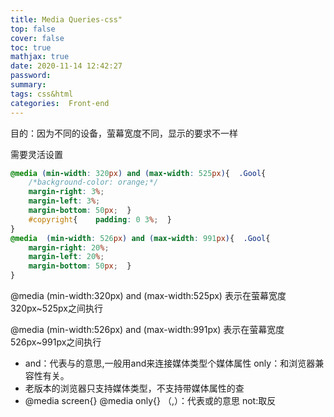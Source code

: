 ```yaml
---
title: Media Queries-css"
top: false
cover: false
toc: true
mathjax: true
date: 2020-11-14 12:42:27
password:
summary:
tags: css&html
categories:  Front-end
---
```


目的：因为不同的设备，萤幕宽度不同，显示的要求不一样

需要灵活设置

```css
@media (min-width: 320px) and (max-width: 525px){  .Gool{    
    /*background-color: orange;*/    
    margin-right: 3%;    
    margin-left: 3%;    
    margin-bottom: 50px;  }  
    #copyright{    padding: 0 3%;  }
}
@media  (min-width: 526px) and (max-width: 991px){  .Gool{    
    margin-right: 20%;    
    margin-left: 20%;    
    margin-bottom: 50px;  }
}
```

@media (min-width:320px) and (max-width:525px)
表示在萤幕宽度320px~525px之间执行

@media (min-width:526px) and (max-width:991px)
表示在萤幕宽度526px~991px之间执行

*  and：代表与的意思,一般用and来连接媒体类型个媒体属性
         only：和浏览器兼容性有关。
*  老版本的浏览器只支持媒体类型，不支持带媒体属性的查
*  @media screen{}
         @media only{}
         （,）：代表或的意思
         not:取反